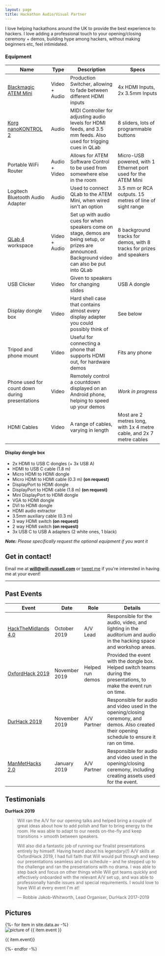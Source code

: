 ```yaml
---
layout: page
title: Hackathon Audio/Visual Partner
---
```


I love helping hackathons around the UK to provide the best experience to hackers. I love adding a professional touch to your opening/closing ceremony + demos, building hype among hackers, without making beginners etc, feel intimidated.  

### Equipment

| Name | Type | Description | Specs |
|------|------|-------------|-------|
| [Blackmagic ATEM Mini](https://www.blackmagicdesign.com/uk/products/atemmini) | Video + Audio | Production Switcher, allowing to fade between different HDMI inputs | 4x HDMI Inputs, 2x 3.5mm Inputs |
| [Korg nanoKONTROL 2](https://www.korg.com/uk/products/computergear/nanokontrol2/) | Audio | MIDI Controller for adjusting audio levels for HDMI feeds, and 3.5 mm feeds. Also used for trigging cues in QLab | 8 sliders, lots of programmable buttons |
| Portable WiFi Router | Audio + Video | Allows for ATEM Software Control to be used from somewhere else in the room | Micro-USB powered, with 1 Ethernet port used for the ATEM Mini |
| Logitech Bluetooth Audio Adapter | Audio | Used to connect QLab to the ATEM Mini, when wired isn't an option | 3.5 mm or RCA outputs. 15 metres of line of sight range | 
| [QLab 4](https://qlab.app/) workspace | Video + Audio | Set up with audio cues for when speakers come on stage, demos are being setup, or prizes are announced. Background video can also be put into QLab | 8 background tracks for demos, with 8 tracks for prizes and speakers |
| USB Clicker | Video | Given to speakers for changing slides | USB A dongle |
| Display dongle box | Video | Hard shell case that contains almost every display adapter you could possibly think of | See below |
| Tripod and phone mount | Video | Useful for connecting a phone that supports HDMI out, for hardware demos | Fits any phone |
| Phone used for count down during presentations | Video | Remotely control a countdown displayed on an Android phone, helping to speed up your demos | _Work in progress_ |
| HDMI Cables | Video | A range of cables, varying in length | Most are 2 metres long, with 1x 4 metre cable, and 2x 7 metre cables |

#### Display dongle box

* 2x HDMI to USB C dongles (+ 3x USB A)
* HDMI to USB C cable (1.8 m)
* Micro HDMI to HDMI dongle
* Micro HDMI to HDMI cable (0.3 m) **(on request)**
* DisplayPort to HDMI dongle
* DisplayPort to HDMI cable (1.8 m) **(on request)**
* Mini DisplayPort to HDMI dongle
* VGA to HDMI dongle
* DVI to HDMI dongle
* HDMI audio extractor
* 3.5mm auxiliary cable (0.3 m)
* 3 way HDMI switch **(on request)**
* 2 way HDMI switch **(on request)**
* 3x USB C to USB A adapters (2 white ones, 1 black)

_**Note:** Please specifically request the optional equipment if you want it_

## Get in contact!

Email me at **[will@will-russell.com](mailto:will@will-russell.com)** or [tweet me](https://twitter.com/wrussell1999) if you're interested in having me at your event!

--- 

## Past Events

| Event | Date | Role | Details |
|-------|------|------|---------|
| [HackTheMidlands 4.0](https://hackthemidlands.com) | October 2019 | A/V Lead | Responsible for the audio, video, and lighting in the auditorium and audio in the hacking space and workshop areas. |
| [OxfordHack 2019](https://oxfordhack.co.uk) | November 2019 | Helped run demos | Provided the event with the dongle box. Helped switch teams during the presentations, to make the event run on time. |
| [DurHack 2019](https://durhack.com) | November 2019 | A/V Partner | Responsible for audio and video used in the opening/closing ceremony, and demos. Also created their opening schedule to ensure it ran on time. |
| [ManMetHacks 2.0](https://manmethacks.com) | January 2019 | A/V Partner | Responsible for audio and video used in the opening/closing ceremony, including creating assets used for the event. |

## Testimonials

**DurHack 2019**

> Will ran the A/V for our opening talks and helped bring a couple of great ideas about how to add polish and flair to bring energy to the room. He was able to adapt to our needs on-the-fly and keep transitions > smooth between speakers.
> 
> Will also did a fantastic job of running our finalist presentations entirely by himself. Having heard about his legendary(!) A/V skills at OxfordHack 2019, I had full faith that Will would pull through and keep our presentations seamless and on schedule – and he stepped up to the challenge and ran the presentations with no drama. I was able to step back and focus on other things while Will got teams quickly and effectively onboarded with the relevant A/V set up, and was able to professionally handle issues and special requirements. I would love to have Will at every event I'm at!
>
> — Robbie Jakob-Whitworth, Lead Organiser, DurHack 2017–2019

## Pictures

<div class="av-container">
  {%- for item in site.data.av -%}
  <div class="item">
    <img class="icon" src="/img/av{{ item.img | relative_url }}" alt="picture of {{ item.event }}">
    <div class="info">
      <p class="title">{{ item.event}}</p>
    </div>
  </div>
  {%- endfor -%}
</div>
